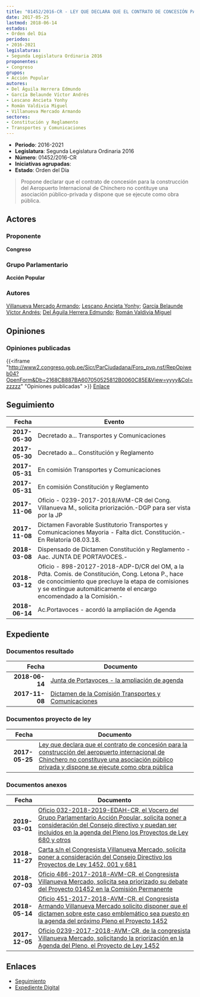 ```yaml
---
title: "01452/2016-CR - LEY QUE DECLARA QUE EL CONTRATO DE CONCESIÓN PARA LA CONSTRUCCIÓN DEL AEROPUERTO INTERNACIONAL DE CHINCHERO NO CONSTITUYE UNA ASOCIACIÓN PÚBLICO PRIVADA Y DISPONE SE EJECUTE COMO OBRA PÚBLICA"
date: 2017-05-25
lastmod: 2018-06-14
estados:
- Orden del Día
periodos:
- 2016-2021
legislaturas:
- Segunda Legislatura Ordinaria 2016
proponentes:
- Congreso
grupos:
- Acción Popular
autores:
- Del Águila Herrera Edmundo
- García Belaunde Víctor Andrés
- Lescano Ancieta Yonhy
- Román Valdivia Miguel
- Villanueva Mercado Armando
sectores:
- Constitución y Reglamento
- Transportes y Comunicaciones
---
```

- **Periodo**: 2016-2021
- **Legislatura**: Segunda Legislatura Ordinaria 2016
- **Número**: 01452/2016-CR
- **Iniciativas agrupadas**: 
- **Estado**: Orden del Día

> Propone declarar que el contrato de concesión para la construcción del Aeropuerto Internacional de Chinchero no contituye una asociación público-privada y dispone que se ejecute como obra pública.


## Actores

### Proponente

**Congreso**

### Grupo Parlamentario

**Acción Popular**

### Autores

[Villanueva Mercado Armando](mailto:mailto:avillanuevam@congreso.gob.pe); [Lescano Ancieta Yonhy](mailto:mailto:ylescano@congreso.gob.pe); [García Belaunde Víctor Andrés](mailto:mailto:vgarciabelaunde@congreso.gob.pe); [Del Águila Herrera Edmundo](mailto:mailto:edelaguila@congreso.gob.pe); [Román Valdivia Miguel](mailto:mailto:mroman@congreso.gob.pe)

## Opiniones

### Opiniones publicadas

{{<iframe "http://www2.congreso.gob.pe/Sicr/ParCiudadana/Foro_pvp.nsf/RepOpiweb04?OpenForm&Db=2168CB887BA607050525812B0060C85E&View=yyyy&Col=zzzzz" "Opiniones publicadas" >}}
[Enlace](http://www2.congreso.gob.pe/Sicr/ParCiudadana/Foro_pvp.nsf/RepOpiweb04?OpenForm&Db=2168CB887BA607050525812B0060C85E&View=yyyy&Col=zzzzz)


## Seguimiento

| Fecha | Evento |
|------:|--------|
| **2017-05-30** | Decretado a... Transportes y Comunicaciones |
| **2017-05-30** | Decretado a... Constitución y Reglamento |
| **2017-05-31** | En comisión Transportes y Comunicaciones |
| **2017-05-31** | En comisión Constitución y Reglamento |
| **2017-11-06** | Oficio - 0239-2017-2018/AVM-CR del Cong. Villanueva M., solicita priorización.-DGP para ser vista por la JP |
| **2017-11-08** | Dictamen Favorable Sustitutorio Transportes y Comunicaciones Mayoria - Falta dict. Constitución.-En Relatoría 08.03.18. |
| **2018-03-08** | Dispensado de Dictamen Constitución y Reglamento - Aac. JUNTA DE PORTAVOCES.- |
| **2018-03-12** | Oficio - 898-20127-2018-ADP-D/CR del OM, a la Pdta. Comis. de Constitución, Cong. Letona P., hace de conocimiento que precluye la etapa de comisiones y se extingue automáticamente el encargo encomendado a la Comisión.- |
| **2018-06-14** | Ac.Portavoces - acordó la ampliación de Agenda |

## Expediente

### Documentos resultado

| Fecha | Documento |
|------:|-----------|
| **2018-06-14** | [Junta de Portavoces - la ampliación de agenda](http://www.leyes.congreso.gob.pe/Documentos/2016_2021/Acuerdos/Junta_Portavoces/AJP0145220180614.pdf) |
| **2017-11-08** | [Dictamen de la Comisión Transportes y Comunicaciones](http://www.leyes.congreso.gob.pe/Documentos/2016_2021/Dictamenes/Proyectos_de_Ley/01452DC23MAY20171108.PDF) |

### Documentos proyecto de ley

| Fecha | Documento |
|------:|-----------|
| **2017-05-25** | [Ley que declara que el contrato de concesión para la construcción del aeropuerto internacional de Chinchero no constituye una asociación público privada y dispone se ejecute como obra pública](http://www.leyes.congreso.gob.pe/Documentos/2016_2021/Proyectos_de_Ley_y_de_Resoluciones_Legislativas/PL0145220170525..PDF) |

### Documentos anexos

| Fecha | Documento |
|------:|-----------|
| **2019-03-01** | [Oficio 032-2018-2019-EDAH-CR, el Vocero del Grupo Parlamentario Acción Popular, solicita poner a consideración del Consejo directivo y puedan ser incluidos en la agenda del Pleno los Proyectos de Ley 680 y otros](http://www.leyes.congreso.gob.pe/Documentos/2016_2021/Oficios/Grupos_Parlamentarios/OFICIO-032-2018-2019-EDAH-CR.pdf) |
| **2018-11-27** | [Carta s/n el Congresista Villanueva Mercado, solicita poner a consideración del Consejo Directivo los Proyectos de Ley 1452, 001 y 681](http://www.leyes.congreso.gob.pe/Documentos/2016_2021/Oficios/Congresistas/CARTA-S-N-AVM-20181127.pdf) |
| **2018-07-03** | [Oficio 486-2017-2018-AVM-CR, el Congresista Villanueva Mercado, solicita sea priorizado su debate del Proyecto 01452 en la Comisión Permanente](http://www.leyes.congreso.gob.pe/Documentos/2016_2021/Oficios/Congresistas/OFICIO-486-2017-2018-AVM-CR.PDF) |
| **2018-05-14** | [Oficio 451-2017-2018-AVM-CR, el Congresista Armando Villanueva Mercado solicito disponer que el dictamen sobre este caso emblemático sea puesto en la agenda del próximo Pleno el Proyecto 1452](http://www.leyes.congreso.gob.pe/Documentos/2016_2021/Oficios/Congresistas/OFICIO-451-2017-2018-AVM-CR.pdf) |
| **2017-12-05** | [Oficio 0239-2017-2018-AVM-CR, de la congresista Villanueva Mercado, solicitando la priorización en la Agenda del Pleno, el Proyecto de Ley 1452](http://www.leyes.congreso.gob.pe/Documentos/2016_2021/Oficios/Congresistas/OFICIO-239-2017-2018-AVM-CR.PDF) |

## Enlaces

- [Seguimiento](http://www2.congreso.gob.pe/Sicr/TraDocEstProc/CLProLey2016.nsf/f7fff46988ca05b1052578e100829cc7/ce4efb45032e41c20525812b005604fb?OpenDocument)
- [Expediente Digital](http://www2.congreso.gob.pe/Sicr/TraDocEstProc/Expvirt_2011.nsf/visbusqptramdoc1621/01452?opendocument)

